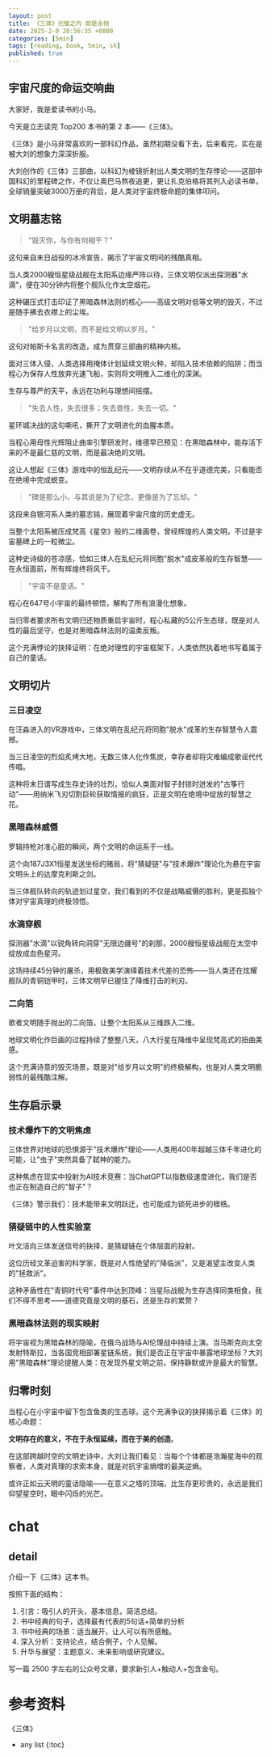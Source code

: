 ```yaml
---
layout: post
title: 《三体》光锥之内 即是永恒
date: 2025-2-9 20:56:35 +0800
categories: [5min]
tags: [reading, book, 5min, sh]
published: true
---
```



## 宇宙尺度的命运交响曲

大家好，我是爱读书的小马。

今天是立志读完 Top200 本书的第 2 本——《三体》。

《三体》是小马非常喜欢的一部科幻作品，虽然初期没看下去，后来看完，实在是被大刘的想象力深深折服。

大刘创作的《三体》三部曲，以科幻为棱镜折射出人类文明的生存悖论——这部中国科幻的里程碑之作，不仅让奥巴马熬夜追更，更让扎克伯格将其列入必读书单，全球销量突破3000万册的背后，是人类对宇宙终极命题的集体叩问。

## 文明墓志铭

> "毁灭你，与你有何相干？"

这句来自末日战役的冰冷宣告，揭示了宇宙文明间的残酷真相。

当人类2000艘恒星级战舰在太阳系边缘严阵以待，三体文明仅派出探测器"水滴"，便在30分钟内将整个舰队化作太空烟花。

这种碾压式打击印证了黑暗森林法则的核心——高级文明对低等文明的毁灭，不过是随手拂去衣襟上的尘埃。

> "给岁月以文明，而不是给文明以岁月。"

这句对帕斯卡名言的改造，成为贯穿三部曲的精神内核。

面对三体入侵，人类选择用掩体计划延续文明火种，却陷入技术依赖的陷阱；而当程心为保存人性放弃光速飞船，实则将文明推入二维化的深渊。

生存与尊严的天平，永远在功利与理想间摇摆。

> "失去人性，失去很多；失去兽性，失去一切。"

星环城决战的这句嘶吼，撕开了文明进化的血腥本质。

当程心用母性光辉阻止曲率引擎研发时，维德早已预见：在黑暗森林中，能存活下来的不是最仁慈的文明，而是最决绝的文明。

这让人想起《三体》游戏中的恒乱纪元——文明存续从不在乎道德完美，只看能否在绝境中完成蜕变。

> "碑是那么小，与其说是为了纪念，更像是为了忘却。"

这段来自银河系人类的墓志铭，展现着宇宙尺度的历史虚无。

当整个太阳系被压成梵高《星空》般的二维画卷，曾经辉煌的人类文明，不过是宇宙墓碑上的一粒微尘。

这种史诗级的苍凉感，恰如三体人在乱纪元将同胞"脱水"成皮革般的生存智慧——在永恒面前，所有辉煌终将风干。

> "宇宙不是童话。"

程心在647号小宇宙的最终顿悟，解构了所有浪漫化想象。

当归零者要求所有文明归还物质重启宇宙时，程心私藏的5公斤生态球，既是对人性的最后坚守，也是对黑暗森林法则的温柔反叛。

这个充满悖论的抉择证明：在绝对理性的宇宙框架下，人类依然执着地书写着属于自己的童话。

## 文明切片

### 三日凌空

在汪淼进入的VR游戏中，三体文明在乱纪元将同胞"脱水"成革的生存智慧令人震撼。

当三日凌空的烈焰炙烤大地，无数三体人化作焦炭，幸存者却将灾难编成歌谣代代传唱。

这种将末日谱写成生存史诗的壮烈，恰似人类面对智子封锁时迸发的"古筝行动"——用纳米飞刃切割巨轮获取情报的疯狂，正是文明在绝境中绽放的智慧之花。

### 黑暗森林威慑

罗辑持枪对准心脏的瞬间，两个文明的命运系于一线。

这个向187J3X1恒星发送坐标的赌局，将"猜疑链"与"技术爆炸"理论化为悬在宇宙文明头上的达摩克利斯之剑。

当三体舰队转向的轨迹划过星空，我们看到的不仅是战略威慑的胜利，更是孤独个体对宇宙真理的终极领悟。

### 水滴穿舰

探测器"水滴"以锐角转向洞穿"无限边疆号"的刹那，2000艘恒星级战舰在太空中绽放成血色星河。

这场持续45分钟的屠杀，用极致美学演绎着技术代差的恐怖——当人类还在炫耀舰队的青铜铠甲时，三体文明早已握住了降维打击的利刃。

### 二向箔

歌者文明随手抛出的二向箔，让整个太阳系从三维跌入二维。

地球文明化作巨画的过程持续了整整八天，八大行星在降维中呈现梵高式的扭曲美感。

这个充满诗意的毁灭场景，既是对"给岁月以文明"的终极解构，也是对人类文明脆弱性的最残酷注解。

## 生存启示录

### 技术爆炸下的文明焦虑

三体世界对地球的恐惧源于"技术爆炸"理论——人类用400年超越三体千年进化的可能，让"虫子"突然具备了弑神的能力。

这种焦虑在现实中投射为AI技术竞赛：当ChatGPT以指数级速度进化，我们是否也正在制造自己的"智子"？

《三体》警示我们：技术能带来文明跃迁，也可能成为锁死进步的桎梏。

### 猜疑链中的人性实验室

叶文洁向三体发送信号的抉择，是猜疑链在个体层面的投射。

这位历经文革迫害的科学家，既是对人性绝望的"降临派"，又是渴望主改变人类的"拯救派"。

这种矛盾性在"青铜时代号"事件中达到顶峰：当星际战舰为生存选择同类相食，我们不得不思考——道德究竟是文明的基石，还是生存的累赘？

### 黑暗森林法则的现实映射

将宇宙视为黑暗森林的隐喻，在俄乌战场与AI伦理战中持续上演。当马斯克向太空发射特斯拉，当各国竞相部署星链系统，我们是否正在宇宙中暴露地球坐标？大刘用"黑暗森林"理论提醒人类：在发现外星文明之前，保持静默或许是最大的智慧。

## 归零时刻

当程心在小宇宙中留下包含鱼类的生态球，这个充满争议的抉择揭示着《三体》的核心命题：

**文明存在的意义，不在于永恒延续，而在于美的创造**。

在这部跨越时空的文明史诗中，大刘让我们看见：当每个个体都是浩瀚星海中的观察者，人类对真理的求索本身，就是对抗宇宙熵增的最美逆熵。

或许正如云天明的童话隐喻——在意义之塔的顶端，比生存更珍贵的，永远是我们仰望星空时，眼中闪烁的光芒。



# chat

## detail

介绍一下《三体》这本书。

按照下面的结构：

1. 引言：吸引人的开头，基本信息，简洁总结。
2. 书中经典的句子，选择最有代表的5句话+简单的分析
3. 书中经典的场景：适当展开，让人可以有所感触。
4. 深入分析：支持论点，结合例子，个人见解。
5. 升华与展望：主题意义、未来影响或研究建议。

写一篇 2500 字左右的公众号文章，要求新引人+触动人+包含金句。


# 参考资料

 《三体》

* any list
{:toc}